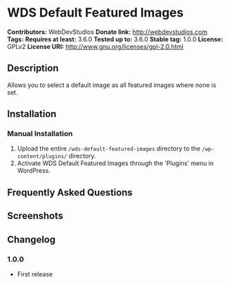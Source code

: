 # WDS Default Featured Images #
**Contributors:**      WebDevStudios
**Donate link:**       http://webdevstudios.com
**Tags:**
**Requires at least:** 3.6.0
**Tested up to:**      3.6.0
**Stable tag:**        1.0.0
**License:**           GPLv2
**License URI:**       http://www.gnu.org/licenses/gpl-2.0.html

## Description ##

Allows you to select a default image as all featured images where none is set.

## Installation ##

### Manual Installation ###

1. Upload the entire `/wds-default-featured-images` directory to the `/wp-content/plugins/` directory.
2. Activate WDS Default Featured Images through the 'Plugins' menu in WordPress.

## Frequently Asked Questions ##


## Screenshots ##


## Changelog ##

### 1.0.0 ###
* First release
